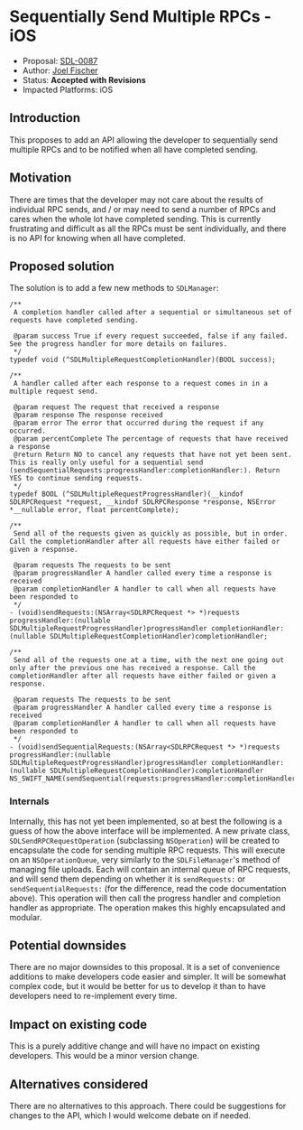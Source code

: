 # Sequentially Send Multiple RPCs - iOS

* Proposal: [SDL-0087](0087-send-multiple-rpcs-ios.md)
* Author: [Joel Fischer](https://github.com/joeljfischer)
* Status: **Accepted with Revisions**
* Impacted Platforms: iOS

## Introduction

This proposes to add an API allowing the developer to sequentially send multiple RPCs and to be notified when all have completed sending.

## Motivation

There are times that the developer may not care about the results of individual RPC sends, and / or may need to send a number of RPCs and cares when the whole lot have completed sending. This is currently frustrating and difficult as all the RPCs must be sent individually, and there is no API for knowing when all have completed.

## Proposed solution

The solution is to add a few new methods to `SDLManager`:

```objc
/**
 A completion handler called after a sequential or simultaneous set of requests have completed sending.

 @param success True if every request succeeded, false if any failed. See the progress handler for more details on failures.
 */
typedef void (^SDLMultipleRequestCompletionHandler)(BOOL success);

/**
 A handler called after each response to a request comes in in a multiple request send.

 @param request The request that received a response
 @param response The response received
 @param error The error that occurred during the request if any occurred.
 @param percentComplete The percentage of requests that have received a response
 @return Return NO to cancel any requests that have not yet been sent. This is really only useful for a sequential send (sendSequentialRequests:progressHandler:completionHandler:). Return YES to continue sending requests.
 */
typedef BOOL (^SDLMultipleRequestProgressHandler)(__kindof SDLRPCRequest *request, __kindof SDLRPCResponse *response, NSError *__nullable error, float percentComplete);

/**
 Send all of the requests given as quickly as possible, but in order. Call the completionHandler after all requests have either failed or given a response.

 @param requests The requests to be sent
 @param progressHandler A handler called every time a response is received
 @param completionHandler A handler to call when all requests have been responded to
 */
- (void)sendRequests:(NSArray<SDLRPCRequest *> *)requests progressHandler:(nullable SDLMultipleRequestProgressHandler)progressHandler completionHandler:(nullable SDLMultipleRequestCompletionHandler)completionHandler;

/**
 Send all of the requests one at a time, with the next one going out only after the previous one has received a response. Call the completionHandler after all requests have either failed or given a response.

 @param requests The requests to be sent
 @param progressHandler A handler called every time a response is received
 @param completionHandler A handler to call when all requests have been responded to
 */
- (void)sendSequentialRequests:(NSArray<SDLRPCRequest *> *)requests progressHandler:(nullable SDLMultipleRequestProgressHandler)progressHandler completionHandler:(nullable SDLMultipleRequestCompletionHandler)completionHandler NS_SWIFT_NAME(sendSequential(requests:progressHandler:completionHandler:));
```

### Internals

Internally, this has not yet been implemented, so at best the following is a guess of how the above interface will be implemented. A new private class, `SDLSendRPCRequestOperation` (subclassing `NSOperation`) will be created to encapsulate the code for sending multiple RPC requests. This will execute on an `NSOperationQueue`, very similarly to the `SDLFileManager`'s method of managing file uploads. Each will contain an internal queue of RPC requests, and will send them depending on whether it is `sendRequests:` or `sendSequentialRequests:` (for the difference, read the code documentation above). This operation will then call the progress handler and completion handler as appropriate. The operation makes this highly encapsulated and modular.

## Potential downsides

There are no major downsides to this proposal. It is a set of convenience additions to make developers code easier and simpler. It will be somewhat complex code, but it would be better for us to develop it than to have developers need to re-implement every time.

## Impact on existing code

This is a purely additive change and will have no impact on existing developers. This would be a minor version change.

## Alternatives considered

There are no alternatives to this approach. There could be suggestions for changes to the API, which I would welcome debate on if needed.
